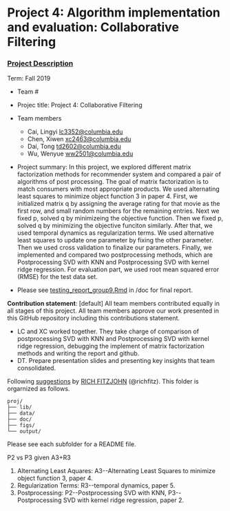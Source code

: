 # Project 4: Algorithm implementation and evaluation: Collaborative Filtering

### [Project Description](doc/project4_desc.md)

Term: Fall 2019

+ Team #
+ Projec title: Project 4: Collaborative Filtering
+ Team members
	+ Cai, Lingyi lc3352@columbia.edu
	+ Chen, Xiwen xc2463@columbia.edu
	+ Dai, Tong td2602@columbia.edu
	+ Wu, Wenyue ww2501@columbia.edu
	
+ Project summary: In this project, we explored different matrix factorization methods for recommender system and compared a pair of algorithms of post processing. The goal of matrix factorization is to match consumers with most appropriate products. We used alternating least squares to minimize object function 3 in paper 4. First, we initialized matrix q by assigning the average rating for that movie as the first row, and small random numbers for the remaining entries. Next we fixed p, solved q by minimizeing the objective function. Then we fixed p, solved q by minimizing the objective funciton similarly. After that, we used temporal dynamics as regularization terms. We used alternative least squares to update one parameter by fixing the other parameter. Then we used cross validation to finalize our parameters. Finally, we implemented and compared two postprocessing methods, which are Postprocessing SVD with KNN and Postprocessing SVD with kernel ridge regression. For evaluation part, we used root mean squared error (RMSE) for the test data set.
+ Please see [testing_report_group9.Rmd](https://github.com/TZstatsADS/fall2019-project4-sec1-grp9/blob/master/doc/testing_report_group9.Rmd) in /doc for final report.


	
**Contribution statement**: [default] All team members contributed equally in all stages of this project. All team members approve our work presented in this GitHub repository including this contributions statement. 

+ LC and XC worked together. They take charge of comparison of postprocessing SVD with KNN and Postprocessing SVD with kernel ridge regression, debugging the implement of matrix factorization methods and writing the report and github.
+ DT. Prepare presentation slides and presenting key insights that team consolidated.

Following [suggestions](http://nicercode.github.io/blog/2013-04-05-projects/) by [RICH FITZJOHN](http://nicercode.github.io/about/#Team) (@richfitz). This folder is orgarnized as follows.

```
proj/
├── lib/
├── data/
├── doc/
├── figs/
└── output/
```

Please see each subfolder for a README file.


P2 vs P3 given A3+R3

1. Alternating Least Aquares: A3--Alternating Least Squares to minimize object function 3, paper 4. 
2. Regularization Terms: R3--temporal dynamics, paper 5.
3. Postprocessing: P2--Postprocessing SVD with KNN, P3--Postprocessing SVD with kernel ridge regression, paper 2. 
